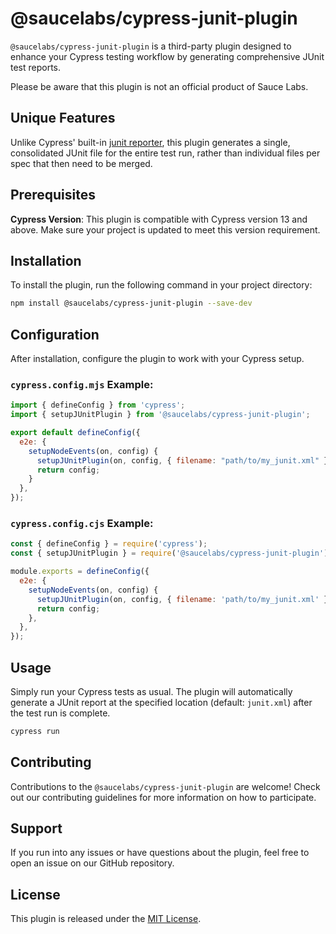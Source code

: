 # @saucelabs/cypress-junit-plugin

`@saucelabs/cypress-junit-plugin` is a third-party plugin designed to enhance your Cypress testing workflow by generating comprehensive JUnit test reports.

Please be aware that this plugin is not an official product of Sauce Labs.

## Unique Features

Unlike Cypress' built-in [junit reporter](https://docs.cypress.io/guides/tooling/reporters), this plugin generates a single, consolidated JUnit file for the entire test run, rather than individual files per spec that then need to be merged.

## Prerequisites

**Cypress Version**: This plugin is compatible with Cypress version 13 and above. Make sure your project is updated to meet this version requirement.

## Installation

To install the plugin, run the following command in your project directory:

```bash
npm install @saucelabs/cypress-junit-plugin --save-dev
```

## Configuration

After installation, configure the plugin to work with your Cypress setup.

### `cypress.config.mjs` Example:

```javascript
import { defineConfig } from 'cypress';
import { setupJUnitPlugin } from '@saucelabs/cypress-junit-plugin';

export default defineConfig({
  e2e: {
    setupNodeEvents(on, config) {
      setupJUnitPlugin(on, config, { filename: "path/to/my_junit.xml" });
      return config;
    }
  },
});
```

### `cypress.config.cjs` Example:

```javascript
const { defineConfig } = require('cypress');
const { setupJUnitPlugin } = require('@saucelabs/cypress-junit-plugin');

module.exports = defineConfig({
  e2e: {
    setupNodeEvents(on, config) {
      setupJUnitPlugin(on, config, { filename: 'path/to/my_junit.xml' });
      return config;
    },
  },
});
```

## Usage

Simply run your Cypress tests as usual. The plugin will automatically generate a JUnit report at the specified location (default: `junit.xml`) after the test run is complete.

```bash
cypress run
```

## Contributing

Contributions to the `@saucelabs/cypress-junit-plugin` are welcome! Check out our contributing guidelines for more information on how to participate.

## Support

If you run into any issues or have questions about the plugin, feel free to open an issue on our GitHub repository.

## License

This plugin is released under the [MIT License](LICENSE).
